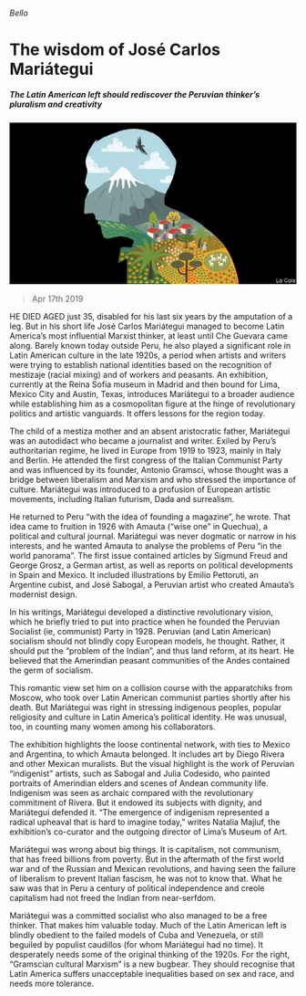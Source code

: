 ###### Bello

# The wisdom of José Carlos Mariátegui 

##### The Latin American left should rediscover the Peruvian thinker’s pluralism and creativity 

![image](images/20190420_AMD001.jpg) 

> Apr 17th 2019 

HE DIED AGED just 35, disabled for his last six years by the amputation of a leg. But in his short life José Carlos Mariátegui managed to become Latin America’s most influential Marxist thinker, at least until Che Guevara came along. Barely known today outside Peru, he also played a significant role in Latin American culture in the late 1920s, a period when artists and writers were trying to establish national identities based on the recognition of mestizaje (racial mixing) and of workers and peasants. An exhibition, currently at the Reina Sofia museum in Madrid and then bound for Lima, Mexico City and Austin, Texas, introduces Mariátegui to a broader audience while establishing him as a cosmopolitan figure at the hinge of revolutionary politics and artistic vanguards. It offers lessons for the region today. 

The child of a mestiza mother and an absent aristocratic father, Mariátegui was an autodidact who became a journalist and writer. Exiled by Peru’s authoritarian regime, he lived in Europe from 1919 to 1923, mainly in Italy and Berlin. He attended the first congress of the Italian Communist Party and was influenced by its founder, Antonio Gramsci, whose thought was a bridge between liberalism and Marxism and who stressed the importance of culture. Mariátegui was introduced to a profusion of European artistic movements, including Italian futurism, Dada and surrealism. 

He returned to Peru “with the idea of founding a magazine”, he wrote. That idea came to fruition in 1926 with Amauta (“wise one” in Quechua), a political and cultural journal. Mariátegui was never dogmatic or narrow in his interests, and he wanted Amauta to analyse the problems of Peru “in the world panorama”. The first issue contained articles by Sigmund Freud and George Grosz, a German artist, as well as reports on political developments in Spain and Mexico. It included illustrations by Emilio Pettoruti, an Argentine cubist, and José Sabogal, a Peruvian artist who created Amauta’s modernist design. 

In his writings, Mariátegui developed a distinctive revolutionary vision, which he briefly tried to put into practice when he founded the Peruvian Socialist (ie, communist) Party in 1928. Peruvian (and Latin American) socialism should not blindly copy European models, he thought. Rather, it should put the “problem of the Indian”, and thus land reform, at its heart. He believed that the Amerindian peasant communities of the Andes contained the germ of socialism. 

This romantic view set him on a collision course with the apparatchiks from Moscow, who took over Latin American communist parties shortly after his death. But Mariátegui was right in stressing indigenous peoples, popular religiosity and culture in Latin America’s political identity. He was unusual, too, in counting many women among his collaborators. 

The exhibition highlights the loose continental network, with ties to Mexico and Argentina, to which Amauta belonged. It includes art by Diego Rivera and other Mexican muralists. But the visual highlight is the work of Peruvian “indigenist” artists, such as Sabogal and Julia Codesido, who painted portraits of Amerindian elders and scenes of Andean community life. Indigenism was seen as archaic compared with the revolutionary commitment of Rivera. But it endowed its subjects with dignity, and Mariátegui defended it. “The emergence of indigenism represented a radical upheaval that is hard to imagine today,” writes Natalia Majluf, the exhibition’s co-curator and the outgoing director of Lima’s Museum of Art. 

Mariátegui was wrong about big things. It is capitalism, not communism, that has freed billions from poverty. But in the aftermath of the first world war and of the Russian and Mexican revolutions, and having seen the failure of liberalism to prevent Italian fascism, he was not to know that. What he saw was that in Peru a century of political independence and creole capitalism had not freed the Indian from near-serfdom. 

Mariátegui was a committed socialist who also managed to be a free thinker. That makes him valuable today. Much of the Latin American left is blindly obedient to the failed models of Cuba and Venezuela, or still beguiled by populist caudillos (for whom Mariátegui had no time). It desperately needs some of the original thinking of the 1920s. For the right, “Gramscian cultural Marxism” is a new bugbear. They should recognise that Latin America suffers unacceptable inequalities based on sex and race, and needs more tolerance. 

